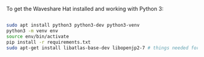 To get the Waveshare Hat installed and working with Python 3:

```bash

sudo apt install python3 python3-dev python3-venv
python3 -m venv env
source env/bin/activate
pip install -r requirements.txt
sudo apt-get install libatlas-base-dev libopenjp2-7 # things needed for numpy and pillow
```
